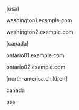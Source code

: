 [usa]

washington1.example.com

washington2.example.com




[canada]

ontario01.example.com

ontario02.example.com



[north-america:children]

canada

usa
